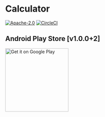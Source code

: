 # Calculator

[![Apache-2.0](https://img.shields.io/github/license/herbievine/calculator)](https://github.com/herbievine/calculator/blob/master/LICENSE) [![CircleCI](https://circleci.com/gh/herbievine/calculator.svg?style=svg)](https://circleci.com/gh/herbievine/calculator) 

## Android Play Store [v1.0.0+2]

<div>
	<a href='https://herbievine.com/redirect?t=https%3A%2F%2Fplay.google.com%2Fstore%2Fapps%2Fdetails%3Fid%3Dcom.herbievine.calculator%26utm_source%3DGitHub%26pcampaignid%3DpcampaignidMKT-Other-global-all-co-prtnr-py-PartBadge-Mar2515-1'>
		<img alt='Get it on Google Play' src='https://play.google.com/intl/en_us/badges/static/images/badges/en_badge_web_generic.png' width=200/>
	</a>
</div>


